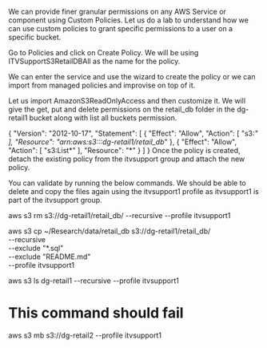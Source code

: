 We can provide finer granular permissions on any AWS Service or component using Custom Policies. Let us do a lab to understand how we can use custom policies to grant specific permissions to a user on a specific bucket.

Go to Policies and click on Create Policy. We will be using ITVSupportS3RetailDBAll as the name for the policy.

We can enter the service and use the wizard to create the policy or we can import from managed policies and improvise on top of it.

Let us import AmazonS3ReadOnlyAccess and then customize it. We will give the get, put and delete permissions on the retail_db folder in the dg-retail1 bucket along with list all buckets permission.

{
 "Version": "2012-10-17",
 "Statement": [
 {
 "Effect": "Allow",
 "Action": [
 "s3:*"
 ],
 "Resource": "arn:aws:s3:::dg-retail1/retail_db*"
 },
 {
 "Effect": "Allow",
 "Action": [
 "s3:List*"
 ],
 "Resource": "*"
 }
 ]
}
Once the policy is created, detach the existing policy from the itvsupport group and attach the new policy.

You can validate by running the below commands. We should be able to delete and copy the files again using the itvsupport1 profile as itvsupport1 is part of the itvsupport group.

aws s3 rm s3://dg-retail1/retail_db/ --recursive --profile itvsupport1
 
aws s3 cp ~/Research/data/retail_db s3://dg-retail1/retail_db/ \
 --recursive \
 --exclude "*.sql" \
 --exclude "README.md" \
 --profile itvsupport1
 
aws s3 ls dg-retail1 --recursive --profile itvsupport1
 
# This command should fail
aws s3 mb s3://dg-retail2 --profile itvsupport1